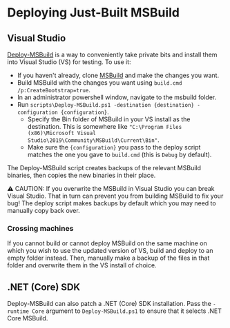 # Deploying Just-Built MSBuild

## Visual Studio

[Deploy-MSBuild](https://github.com/dotnet/msbuild/blob/deploy-msbuild/scripts/Deploy-MSBuild.ps1) is a way to conveniently take private bits and install them into Visual Studio (VS) for testing. To use it:

- If you haven't already, clone [MSBuild](https://github.com/dotnet/msbuild) and make the changes you want.
- Build MSBuild with the changes you want using `build.cmd /p:CreateBootstrap=true`.
- In an administrator powershell window, navigate to the msbuild folder.
- Run `scripts\Deploy-MSBuild.ps1 -destination {destination} -configuration {configuration}`.
  - Specify the Bin folder of MSBuild in your VS install as the destination. This is somewhere like `"C:\Program Files (x86)\Microsoft Visual Studio\2019\Community\MSBuild\Current\Bin"`.
  - Make sure the `{configuration}` you pass to the deploy script matches the one you gave to `build.cmd` (this is `Debug` by default).

The Deploy-MSBuild script creates backups of the relevant MSBuild binaries, then copies the new binaries in their place.

⚠ CAUTION: If you overwrite the MSBuild in Visual Studio you can break Visual Studio. That in turn can prevent you from building MSBuild to fix your bug! The deploy script makes backups by default which you may need to manually copy back over.

### Crossing machines

If you cannot build or cannot deploy MSBuild on the same machine on which you wish to use the updated version of VS, build and deploy to an empty folder instead. Then, manually make a backup of the files in that folder and overwrite them in the VS install of choice.

## .NET (Core) SDK

Deploy-MSBuild can also patch a .NET (Core) SDK installation. Pass the `-runtime Core` argument to `Deploy-MSBuild.ps1` to ensure that it selects .NET Core MSBuild.
